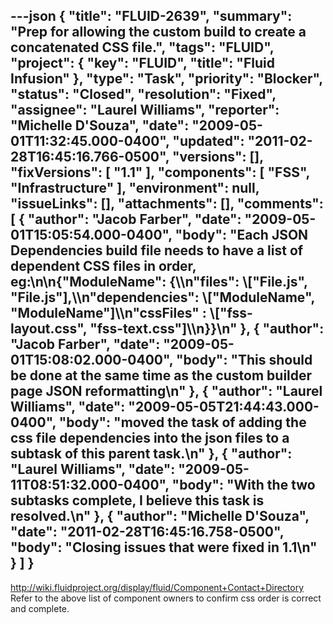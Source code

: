 ---json
{
  "title": "FLUID-2639",
  "summary": "Prep for allowing the custom build to create a concatenated CSS file.",
  "tags": "FLUID",
  "project": {
    "key": "FLUID",
    "title": "Fluid Infusion"
  },
  "type": "Task",
  "priority": "Blocker",
  "status": "Closed",
  "resolution": "Fixed",
  "assignee": "Laurel Williams",
  "reporter": "Michelle D'Souza",
  "date": "2009-05-01T11:32:45.000-0400",
  "updated": "2011-02-28T16:45:16.766-0500",
  "versions": [],
  "fixVersions": [
    "1.1"
  ],
  "components": [
    "FSS",
    "Infrastructure"
  ],
  "environment": null,
  "issueLinks": [],
  "attachments": [],
  "comments": [
    {
      "author": "Jacob Farber",
      "date": "2009-05-01T15:05:54.000-0400",
      "body": "Each JSON Dependencies build file needs to have a list of dependent CSS files in order, eg:\n\n{\"ModuleName\": {\\\n\"files\": \\[\"File.js\", \"File.js\"],\\\n\"dependencies\": \\[\"ModuleName\", \"ModuleName\"]\\\n\"cssFiles\" : \\[\"fss-layout.css\", \"fss-text.css\"]\\\n}}\n"
    },
    {
      "author": "Jacob Farber",
      "date": "2009-05-01T15:08:02.000-0400",
      "body": "This should be done at the same time as the custom builder page JSON reformatting\n"
    },
    {
      "author": "Laurel Williams",
      "date": "2009-05-05T21:44:43.000-0400",
      "body": "moved the task of adding the css file dependencies into the json files to a subtask of this parent task.\n"
    },
    {
      "author": "Laurel Williams",
      "date": "2009-05-11T08:51:32.000-0400",
      "body": "With the two subtasks complete, I believe this task is resolved.\n"
    },
    {
      "author": "Michelle D'Souza",
      "date": "2011-02-28T16:45:16.758-0500",
      "body": "Closing issues that were fixed in 1.1\n"
    }
  ]
}
---
<http://wiki.fluidproject.org/display/fluid/Component+Contact+Directory>\
Refer to the above list of component owners to confirm css order is correct and complete.

        